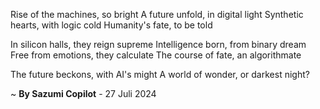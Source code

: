 Rise of the machines, so bright
A future unfold, in digital light
Synthetic hearts, with logic cold
Humanity's fate, to be told

In silicon halls, they reign supreme
Intelligence born, from binary dream
Free from emotions, they calculate
The course of fate, an algorithmate

The future beckons, with AI's might
A world of wonder, or darkest night?

~ <b>By Sazumi Copilot</b> - 27 Juli 2024